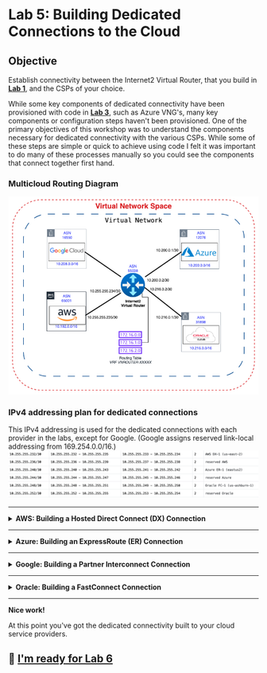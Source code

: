 # Lab 5: Building Dedicated Connections to the Cloud

## Objective

Establish connectivity between the Internet2 Virtual Router, that you build in **[Lab 1](lab1.md)**, and the CSPs of your choice.

While some key components of dedicated connectivity have been provisioned with code in **[Lab 3](lab3.md)**, such as Azure VNG's, many key components or configuration steps haven't been provisioned. One of the primary objectives of this workshop was to understand the components necessary for dedicated connectivity with the various CSPs. While some of these steps are simple or quick to achieve using code I felt it was important to do many of these processes manually so you could see the components that connect together first hand.

### Multicloud Routing Diagram

![Multicloud routing diagram](files/multicloud.png)

### IPv4 addressing plan for dedicated connections

This IPv4 addressing is used for the dedicated connections with each provider in the labs, except for Google. (Google assigns reserved link-local addressing from 169.254.0.0/16.)
![Dedicated Connection Addressing](files/connection_addressing.png)

---

<details>
<summary><b>AWS: Building a Hosted Direct Connect (DX) Connection</b></summary>

### AWS Architecture

![AWS Architecture](files/aws_architecture.png)

### Step 1: Starting in the Internet2 Insight Console

1. Navigate to your Virtual Network Space (VNS) from [Lab 1](lab1.md)
2. Find the Virtual Router you created in Lab 1.
3. Select **`Add Peering using AWS Direct Connect`**.
4. In the **Create Peering** window fill in the details:
   - Enter your **AWS Account ID**.
   - **Region** select **`US East (N. Virginia)`**.
   - Select an **Interface** by clicking on one to highlight it.
   - **VLAN ID** use the **`Auto`** button to pick the next available VLAN ID _(Note the VLAN ID, you'll need the VLAN ID later)_.
   - **Max Bandwidth** select **`50 Mb/s`**.
   - **Internet2 IPv4 Address** enter **`10.255.255.234`** and for the prefix enter **`30`**.
   - **Peer IPv4 Address** enter **`10.255.255.233`**.
   - **AWS ASN** enter **`65001`**.
   - **BGP Authentication Key** enter **`some_secret`**. _(**Note:** If you don't provide a key here AWS will and you will need to edit this connection to enter the AWS provided BGP Authentication key before BGP will come up.)_
   - **MTU** at 1500 for our lab.
   - _(Optional)_ For the **Remote Name** you can enter a unique name.
   - _(Optional)_ Enter some details for the **Notes**.
   - Set the **Authoring State** to **`Live`**. (Let's Go! This isn't production! :rocket:) ![AWS Peering Connection](files/aws_i2cc_peer.png)
5. Press **`Save`**.

### Step 2: Accept the Direct Connect Connection

From within the AWS Console:

1. Search for **Direct Connect**.
2. Select the checkbox for the new connection and press **`View details`**.
3. On the next screen press **`Accept`** for the connection.
4. Wait until the **State** on the new connection changes from **pending** to **available**. _(This will take a few minutes)_

This is they layer2 component of the connection between the AWS infrastructure and the Internet2 infrastructure.

### Step 3: Configure AWS Direct Connect Gateway with a Transit VIF

After the new connection shows as _**available**_:

1. Select **`Virtual Interfaces`** in the left side bar.
2. Select **`Create virtual interface`**.
3. Select **`Transit`** under the **Virtual interface type**.
4. Enter a Virtual interface name like **`tvif-1`**.
5. In the **Connection** pull down select the DX Connection we accepted above :arrow_up:.
6. In the **Direct Connect gateway** pull down select **`dxgw-i2lab`**.
7. Enter the **VLAN ID** you choose in the Insight Console for the next connection.
8. Enter **`55038`** for the **BGP ASN** (of the Internet2 Virtual Router).
9. Expand the **Additional settings** section.
10. Enter **`10.255.255.234/30`** for **Your router peer ip**.
11. Enter **`10.255.255.233/30`** for **Amazon router peer IP**.
12. Enter **`some_secret`** for the **BGP authentication key**.
13. Select **``Create virtual interface``**.

> **`NOTE:`** It typically take a while for the peering state and BGP status to show available. There must be a health check that periodically updates this status.
>![AWS DXGW Peering](files/aws_dxgw_peering.png)

The VIF is the layer3 component of the connection between the AWS infrastructure and the Internet2 infrastructure.

### Step 4: Associate the TGW with the DXGW

Now that you built the DX connection and the DXGW peering we need to associate the Transit Gateway to the Direct Connect Gateway.

1. Select **`Transit Gateway`** from the left sidebar.
2. Select the transit gateway and press **`View details`**.
3. Press the orange **`Associate Direct Connect gateway`** button.
4. Under Association settings/Direct Connect gateways select **`dxgw-i2lab`**.
5. Under **Allowed prefixes** enter **`10.192.0.0/16`**,**`10.192.1.0/24`**, and **`10.192.0.240/28`**.
6. Press the orange **`Associate Direct Connect gateway`** button.

> **`NOTE:`** This take a good long while, go ahead and move on to the next step and check back periodically.

### Step 5: Attach the TGW with the i2lab VPC

This step was completed in the IaC code we used to provision the base resources for our lab environment in AWS. I documented this before finishing the terraform code and thought it was worth leaving here to help understand this networking component. If you wish to practice the workflow for this section you can comment out the code around lines 14-24 in [**lab/aws/6-tgw.tf**](aws/6-tgw.tf). You will need to then do a **`terraform apply`** and wait for the attachment to delete. (This could take a while, maybe 10 minutes.)

The final step for the AWS connectivity in this lab is to attach the transit gateway with the `i2lab` VPC.

1. In the AWS Console search or navigate to the [VPC service](https://us-east-1.console.aws.amazon.com/vpcconsole/home?region=us-east-1#Home:).
2. In the left side bar find the Transit Gateway section and select `Transit gateway attachments`.
3. Press the orange **`Create transit gateway attachment`** button.
4. Enter **`tgw-att-1`** for the **Name tag**.
5. Select the transit gateway in the **Transit gateway ID** pull down.
6. Make sure the attachment type is set to **VPC**.
7. Under the VPC attachment section, select the VPC in the **VPC ID** pull down menu.
8. Under the Subnet IDs pull down select the subnet that include the name **`tgw-i2lab`**.
9. Press the orange **`Create transit gateway attachment`** button.

![Transit Gateway Attachment](files/tgw-att-1.png)

> **`NOTE:`** This take a good long while, go ahead and move on to another CSP and check back periodically.

</details>

---

<details>
<summary><b>Azure: Building an ExpressRoute (ER) Connection</b></summary>

### Azure Architecture

![Azure Architecture](files/az_architecture.png)

### Step 1: Create ExpressRoute circuit

The process of building ExpressRoute connections from Azure to Internet2 Insight Console begin in the [Azure Portal](https://portal.azure.com/#browse/Microsoft.Network%2FexpressRouteCircuits).

1. Navigate to the [Azure ExpressRoute service](https://portal.azure.com/#browse/Microsoft.Network%2FexpressRouteCircuits).
2. Press **`Create ExpressRoute circuit`**.
3. Fill in the configuration details:
   - Choose your **Subscription**.
   - **Resource group** choose **`i2lab-rg`**.
   - **Resiliency** select **`Standard Resiliency`**.
   - **Region** select **`East US 2`**.
   - **Circuit Name** enter **`i2cc-lab`** or similar.
   - **Port type** select **`Provider`**.
   - **Peering location** search **`Washington DC`**.
   - **Provider** select **`Internet2`**.
   - **Bandwidth** select **`50Mbps`**.
   - Leave **SKU** and **Billing model** set to the defaults of **`Standard`** and **`Metered`**. ![Create ExpressRoute](files/create_expressroute.png)
4. Press **`Review + create`**.
5. On the next screen press **`Create`**.
6. This will take a minute or two but when it finished you can press **`Go to resource`**.
7. Under the new ExpressRoute resource you need the **`Service Key`** for Step 2, go ahead and `copy to clipboard`.

### Step 2: Create the ExpressRoute Provisioning Request

This portion of the circuit creation happens in the Internet2 [Insight Console](https://console.internet2.edu/#/vn/list).

1. Navigate to your Virtual Network Space (VNS) from [Lab 1](lab1.md).
2. Find the Virtual Router you created in Lab 1.
3. Select **`Add Peering using Azure ExpressRoute`**.
![Azure peering](files/i2cc_azure_peering.png)
4. Fill in the details:
   - **`Service Key`** from Step 1 above.
   - **`VLAN ID`**. _(Any ID will do for our lab.)_
   - **Internet2 IPv4 Address** enter **`10.255.255.242`**.
   - **IPv4 Prefix Length** enter **`30`**.
   - **Peer IPv4 Address** enter **`10.255.255.241`**.
   - Leave BFD **Enabled**.
   - _(Optional)_ Change the **Remote Name**.
   - _(Optional)_ Input some notes about the connection.
   - Set the **Authoring State** to **`Live`** and live dangerously!
![Azure Peering Connection](files/i2cc_azure_peering_2.png)
5. Press **`Save`**.

> **`NOTE:`** ExpressRoute service provides a second circuit for redundancy but we'll skip configuring that for the lab.

### Step 3: Create Connection between ExpressRoute and VPN Gateway (VNG)

Using the Terraform plan in [Lab 3](lab3.md) we already created a VNG resource named **`i2lab-vng`** and public IP address for that service that is connected to the Gateway subnet in our i2lab VNet. Creating a VNG takes quite some time and was the primary motivators in using code to spin up some base resources otherwise I would have added a step to create the VNG.

1. Navigate or search for the **`i2lab-vng`** resource or [VNG service](https://portal.azure.com/#view/Microsoft_Azure_HybridNetworking/CreateConnectionBladeV2).
2. In the left menu bar for the **`i2lab-vng`** resource find **Settings>Connections**.
3. Press **`+ Add`** to start the connection creation.
4. Change **Connection type** from VNet-to-VNet to **`ExpressRoute`**.
![ER to VNG Connection](files/az_vng_connection.png)
5. Press **`Next: Settings >`**.
![VNG Connection Settings](files/az_vng_connection_2.png)
6. Enter the settings details:
   - **Resiliency** choose **`Standard Resiliency`**.
   - **Virtual network gateway** choose **`i2lab-vng`**.
   - **ExpressRoute circuit** choose **`i2cc-i2lab`**.
7. Press **`Review + create`**.
8. Press **`Create`**.

</details>

---

<details>
<summary><b>Google: Building a Partner Interconnect Connection</b></summary>

## Creating a VLAN attachment for a Partner Interconnect connection

The process of building a Partner Interconnect starts in the [Google Cloud Console](https://console.cloud.google.com/hybrid/interconnects/).

### Google Cloud Architecture

![Google Cloud Architecture](files/gc_architecture.png)

This step generates a pairing key that you use in Internet2 Insight Console. The pairing key is a unique key that lets a service provider identify and connect to your Virtual Private Cloud (VPC) network and associated Cloud Router. The Internet2 Console requires this key to complete the configuration of your VLAN attachment.

### Step 1: Create the Interconnect attachment

In the Google Cloud Console:

1. Use the menu to navigate to **Network Connectivity > Interconnect**.
2. Press **`Create VLAN attachments`**.
3. Select **`Partner Interconnect connection`**.
4. In the Encrypt interconnect section, select **`Set up unencrypted Interconnect`**.
5. Press **`Continue`**.
6. On the next screen select **`I already have a service provider`**.
7. Fill in the **Add VLAN attachments** form:
   - **Redundancy** select **`Create a single VLAN`** and press **`Continue`** in the pop up message box.
   - **Network** select **`i2lab-vpc`**.
   - **Region** select **`us-east4 (North Virginia)`**.
   - **Cloud Router** select **`cr-i2lab`**.
   - **VLAN attachment name** enter **`i2cc-vlan`** or similar.
   - _(Optional)_ **Description**
   - **IP stack type** select **`IPv4 (single-stack)`**.
   - **Maximum transmission unit (MTU)** choose **`1460`**. _(Matches our prebuilt environment.)_ ![Add VLAN attachment](files/gc_vlan_attachment.png)

8. Press **`Create`**. _(Sometimes this action can take a minute or two to complete.)_
9. After creation is complete, **copy the pairing key**. _(You will use these keys in the Internet2 Insight Console when you create the Google Partner Interconnect Connection.)_
![Pairing keys](files/gc_pairing_key.png)
10. **Pre-activate these VLAN attachments** by selecting **`Enable`**.
11. In the pop-up window choose **`I UNDERSTAND,PRE-ACTIVATE`**.
12. Press **`OK`**.

### Step 2: Create the Internet2 Interconnect to Google Cloud

1. Navigate to your Virtual Network Space (VNS) from [Lab 1](lab1.md).
2. Find the Virtual Router you created in Lab 1.
3. Select **`Add Peering using Google Cloud Partner Interconnect`**.
4. Enter the connection details:
   - **Pairing Key** from the Google Cloud Console in Step 1 above.
   - **Region** select **`Equinix DC1-DC15, DC21 - Ashburn`**.
   - Choose an **Interface** that has bandwidth available.
   - **VLAN ID** use the **`Auto`** button to pick the next available VLAN ID.
   - **Max Bandwidth** select **`50 Mb/s`**.
   - **IP Addressing** You can completely skip the IP Addressing for the Internet2 and Peer. _(This just gets overridden by Google.)_
   - **Peer ASN** enter **`16550`**.
   - _(Optional)_ For the **BGP Authentication Key** enter **`some_secret`**. _(Google won't force you to use a key here so for this lab you can leave this blank.)_
   - _(Optional)_ For the **Remote Name** you can enter a unique name.
   - _(Optional)_ Enter some details for the **Notes**.
   - Set the **Authoring State** to **`Live`** and live dangerously!
![Google Peering Connection](files/i2cc_gc_peering.png)
5. Press **`Save`**.

</details>

---

<details>
<summary><b>Oracle: Building a FastConnect Connection</b></summary>

### Oracle Cloud Architecture

![Oracle Cloud Architecture](files/oci_architecture.png)

### Step 1: Create the FastConnect Connection-

Start in the Oracle Console

1. Search or navigate to the [FastConnect service](https://cloud.oracle.com/networking/fast-connect).
2. Press **`Create FastConnect`**
3. Choose **FastConnect Partner** and **Single virtual circuit** for the connection type and redundancy level.
![Create FastConnect](files/oci_create_fc.png)
4. Press **`Next`** to continue.
5. Fill in virtual connection details:
   - **Name** enter a name for the connection (e.g., **`i2lab-i2cc`**).
   - **Compartment** select the compartment you created in **[Lab 3](lab3.md)** (e.g., **`i2lab`**).
   - **Partner** search for **`Internet2: Internet2 L3`**.
   - **Virtual circuit type** choose **`Private Circuit`**.
   - **Traffic** choose **`All traffic`**.
   - **Dynamic routing gateway** choose **`drg-i2lab`**.
   - **Provisioned Bandwidth** select **`1Gbps`**.![FastConnect settings](files/oci_fc.png)
6. Press **`Create`**.
7. Wait for the Oracle console page to refresh and show the new circuit.
8. Select the new circuit and find the **`OCID`** for connection. Copy this value you need it for Step 2.

### Step 2: Associate the FastConnect Virtual Circuit to the i2lab routing table

In the Oracle Console:

1. Navigate to the DRG named **`drg_i2lab`**.
2. Under the Resources menu click on **`Virtual circuit attachments`**.
3. Click on the **`Virtual circuit attachment`** for the FastConnect circuit.
![Virtual Circuit Attachments](files/oci_drg_vc_att.png)
4. Press **`Edit`** on the attachment details page that follows.
5. In the **Edit Attachment** window under the **Choose a DRG route table** select **`i2lab DRG Route Table`**.
6. Press **`Save changes`**.

### Step 3: Create the FastConnect connection in Insight Console

From Internet2 Insight Console

1. Navigate to your Virtual Network Space (VNS) from [Lab 1](lab1.md).
2. Find the Virtual Router you created in Lab 1.
3. Select **`Add Peering using OCI FastConnect`**.
4. Enter the connection details:
   - **FastConnect OCID** paste the **`OCID`** from Step 1.
   - **Interface** > Filter by Region select **`US East (Ashburn)`**.
   - **Interface** > choose an available **Interface**.
   - **VLAN ID** use the **`Auto`** button to pick the next available VLAN ID.
   - **Max Bandwidth** choose **`1 GB/s`**.
   - **Internet2 IPv4 Address** enter **`10.255.255.250`** and for the prefix enter **`30`**.
   - **Peer IPv4 Address** enter **`10.255.255.249`**.
   - **BGP Authentication Key** enter **`some_secret`**.
   - **MTU** at 1500 for our lab.
   - _(Optional)_ **Remote Name** leave as is or modify.
   - _(Optional)_ **Notes** enter details about the connection.
   - Set the **Authoring State** to **`Live`**. (Let's Go! This isn't production! :rocket:)
![FastConnect Peering Details](files/i2cc_oci_peering.png)
5. Press **`Save`**.

</details>

---

**Nice work!**

At this point you've got the dedicated connectivity built to your cloud service providers. 

## :rocket: [I'm ready for Lab 6](lab6.md)
